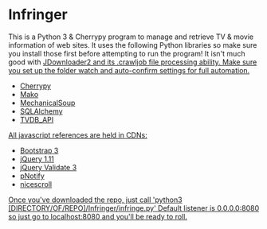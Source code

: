 Infringer
=========

This is a Python 3 & Cherrypy program to manage and retrieve TV & movie information of web sites.  It uses the following Python libraries so make sure you
install those first before attempting to run the program!  It isn't much good with <a href="http://board.jdownloader.org/showthread.php?t=54725">JDownloader2 and its .crawljob file processing ability.  Make sure you set up the folder watch and auto-confirm settings for full automation.
<ul>
<li>Cherrypy</li>
<li>Mako</li>
<li>MechanicalSoup</li>
<li>SQLAlchemy</li>
<li>TVDB_API</li>
</ul>

All javascript references are held in CDNs:
<ul>
<li>Bootstrap 3</li>
<li>jQuery 1.11</li>
<li>jQuery Validate 3</li>
<li>pNotify</li>
<li>nicescroll</li>
</ul>

Once you've downloaded the repo, just call 'python3 [DIRECTORY/OF/REPO]/Infringer/infringe.py'  Default listener is 0.0.0.0:8080 so just go to localhost:8080 and you'll be ready to roll.  
